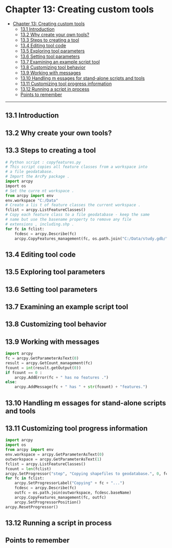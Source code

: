 
# Chapter 13: Creating custom tools

<!-- toc orderedList:0 depthFrom:1 depthTo:6 -->

- [Chapter 13: Creating custom tools](#chapter-13-creating-custom-tools)
	- [13.1 Introduction](#131-introduction)
	- [13.2 Why create your own tools?](#132-why-create-your-own-tools)
	- [13.3 Steps to creating a tool](#133-steps-to-creating-a-tool)
	- [13.4 Editing tool code](#134-editing-tool-code)
	- [13.5 Exploring tool parameters](#135-exploring-tool-parameters)
	- [13.6 Setting tool parameters](#136-setting-tool-parameters)
	- [13.7 Examining an example script tool](#137-examining-an-example-script-tool)
	- [13.8 Customizing tool behavior](#138-customizing-tool-behavior)
	- [13.9 Working with messages](#139-working-with-messages)
	- [13.10 Handling m essages for stand-alone scripts and tools](#1310-handling-m-essages-for-stand-alone-scripts-and-tools)
	- [13.11 Customizing tool progress information](#1311-customizing-tool-progress-information)
	- [13.12 Running a script in process](#1312-running-a-script-in-process)
	- [Points to remember](#points-to-remember)

<!-- tocstop -->

---

## 13.1 Introduction  

## 13.2 Why create your own tools?  

## 13.3 Steps to creating a tool  
```python
# Python script : copyfeatures.py
# This script copies all feature classes from a workspace into
# a file geodatabase.
# Import the ArcPy package .
import arcpy
ìmport os
# Set the curre nt workspace .
from arcpy import env
env.workspace "C:/Data"
# Create a lis t of feature classes the current workspace .
fclist = arcpy.ListFeatureClasses()
# Copy each feature class to a file geodatabase - keep the same
# name but use the basename property to remove any file
# extensions , including.shp .
for fc in fclist:
	fcdesc = arcpy.Describe(fc)
	arcpy.CopyFeatures_management(fc, os.path.join("C:/Data/study.gdb/", fcdesc.basename))
```

## 13.4 Editing tool code  

## 13.5 Exploring tool parameters  

## 13.6 Setting tool parameters  

## 13.7 Examining an example script tool  

## 13.8 Customizing tool behavior  

## 13.9 Working with messages  
```python
import arcpy
fc = arcpy.GetParameterAsText(0)
result = arcpy.GetCount_management(fc)
fcount = int(result.getOutput(0))
if fcount == 0 :
	arcpy.AddError(fc + " has no features .")
else:
	arcpy.AddMessage(fc + " has " + str(fcount) + "features.")
```    
## 13.10 Handling m essages for stand-alone scripts and tools  

## 13.11 Customizing tool progress information  
```python
import arcpy
import os
from arcpy import env
env.workspace = arcpy.GetParameterAsText(0)
outworkspace = arcpy.GetParameterAsText(1)
fclist = arcpy.ListFeatureClasses()
fcount = len(fclist)
arcpy.SetProgressor("step", "Copying shapefiles to geodatabase.", 0, fcount, 1)
for fc in fclist:
	arcpy.SetProgressorLabel("Copying" + fc + "...")
	fcdesc = arcpy.Describe(fc)
	outfc = os.path.join(outworkspace, fcdesc.baseName)
	arcpy.CopyFeatures_management(fc, outfc)
	arcpy.SetProgressorPosition()
arcpy.ResetProgressor()
```    

## 13.12 Running a script in process  

## Points to remember  
